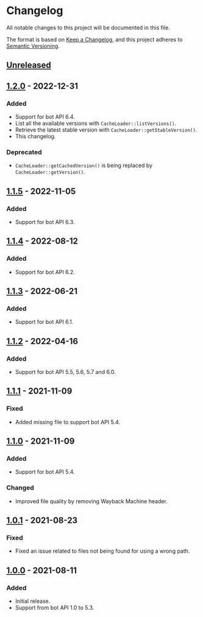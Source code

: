 # Changelog

All notable changes to this project will be documented in this file.

The format is based on [Keep a Changelog](https://keepachangelog.com/en/1.0.0/),
and this project adheres to [Semantic Versioning](https://semver.org/spec/v2.0.0.html).

## [Unreleased]

## [1.2.0] - 2022-12-31
### Added
- Support for bot API 6.4.
- List all the available versions with `CacheLoader::listVersions()`.
- Retrieve the latest stable version with `CacheLoader::getStableVersion()`. 
- This changelog.

### Deprecated
- `CacheLoader::getCachedVersion()` is being replaced by `CacheLoader::getVersion()`.

## [1.1.5] - 2022-11-05
### Added
- Support for bot API 6.3.

## [1.1.4] - 2022-08-12
### Added
- Support for bot API 6.2.

## [1.1.3] - 2022-06-21
### Added
- Support for bot API 6.1.

## [1.1.2] - 2022-04-16
### Added
- Support for bot API 5.5, 5.6, 5.7 and 6.0.

## [1.1.1] - 2021-11-09
### Fixed
- Added missing file to support bot API 5.4.

## [1.1.0] - 2021-11-09
### Added
- Support for bot API 5.4.

### Changed
- Improved file quality by removing Wayback Machine header.

## [1.0.1] - 2021-08-23
### Fixed
- Fixed an issue related to files not being found for using a wrong path. 

## [1.0.0] - 2021-08-11
### Added
- Initial release.
- Support from bot API 1.0 to 5.3.

[Unreleased]: https://github.com/Sysbot-org/tgscraper-cache/compare/1.2.0...HEAD
[1.2.0]: https://github.com/Sysbot-org/tgscraper-cache/compare/1.1.5...1.2.0
[1.1.5]: https://github.com/Sysbot-org/tgscraper-cache/compare/1.1.4...1.1.5
[1.1.4]: https://github.com/Sysbot-org/tgscraper-cache/compare/1.1.3...1.1.4
[1.1.3]: https://github.com/Sysbot-org/tgscraper-cache/compare/1.1.2...1.1.3
[1.1.2]: https://github.com/Sysbot-org/tgscraper-cache/compare/1.1.1...1.1.2
[1.1.1]: https://github.com/Sysbot-org/tgscraper-cache/compare/1.1.0...1.1.1
[1.1.0]: https://github.com/Sysbot-org/tgscraper-cache/compare/1.0.1...1.1.0
[1.0.1]: https://github.com/Sysbot-org/tgscraper-cache/compare/1.0.0...1.0.1
[1.0.0]: https://github.com/Sysbot-org/tgscraper-cache/releases/tag/1.0.0

